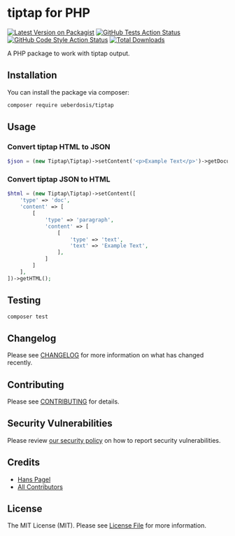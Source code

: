# tiptap for PHP
[![Latest Version on Packagist](https://img.shields.io/packagist/v/ueberdosis/tiptap.svg?style=flat-square)](https://packagist.org/packages/ueberdosis/tiptap)
[![GitHub Tests Action Status](https://img.shields.io/github/workflow/status/ueberdosis/tiptap/run-tests?label=tests)](https://github.com/ueberdosis/tiptap/actions?query=workflow%3ATests+branch%3Amaster)
[![GitHub Code Style Action Status](https://img.shields.io/github/workflow/status/ueberdosis/tiptap/Check%20&%20fix%20styling?label=code%20style)](https://github.com/ueberdosis/tiptap/actions?query=workflow%3A"Check+%26+fix+styling"+branch%3Amaster)
[![Total Downloads](https://img.shields.io/packagist/dt/ueberdosis/tiptap.svg?style=flat-square)](https://packagist.org/packages/ueberdosis/tiptap)

A PHP package to work with tiptap output.

## Installation
You can install the package via composer:

```bash
composer require ueberdosis/tiptap
```

## Usage
### Convert tiptap HTML to JSON
```php
$json = (new Tiptap\Tiptap)->setContent('<p>Example Text</p>')->getDocument();
```

### Convert tiptap JSON to HTML
```php
$html = (new Tiptap\Tiptap)->setContent([
    'type' => 'doc',
    'content' => [
        [
            'type' => 'paragraph',
            'content' => [
                [
                    'type' => 'text',
                    'text' => 'Example Text',
                ],
            ]
        ]
    ],
])->getHTML();
```

## Testing
```bash
composer test
```

## Changelog
Please see [CHANGELOG](CHANGELOG.md) for more information on what has changed recently.

## Contributing
Please see [CONTRIBUTING](.github/CONTRIBUTING.md) for details.

## Security Vulnerabilities
Please review [our security policy](../../security/policy) on how to report security vulnerabilities.

## Credits
- [Hans Pagel](https://github.com/hanspagel)
- [All Contributors](../../contributors)

## License
The MIT License (MIT). Please see [License File](LICENSE.md) for more information.
